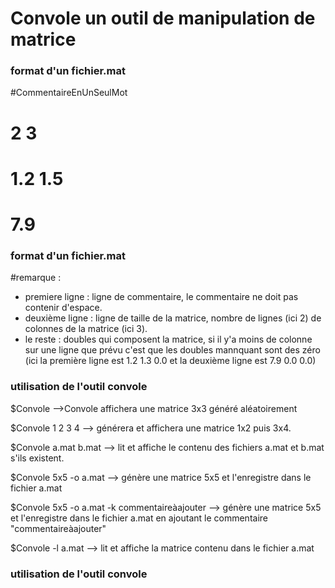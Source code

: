 # Convole un outil de manipulation de matrice

### format d'un fichier.mat ###

#CommentaireEnUnSeulMot
# 2 3
# 1.2 1.5 
# 7.9 # 

### format d'un fichier.mat ###
#remarque : 
  - premiere ligne : ligne de commentaire, le commentaire ne doit pas contenir d'espace.
  - deuxième ligne : ligne de taille de la matrice, nombre de lignes (ici 2) de colonnes de la matrice (ici 3).
  - le reste : doubles qui composent la matrice, si il y'a moins de colonne sur une ligne que prévu c'est que les doubles mannquant sont des zéro (ici la première ligne est 1.2 1.3 0.0 et la deuxième ligne est 7.9 0.0 0.0)
  
### utilisation de l'outil convole ###

$Convole 
-->Convole affichera une matrice 3x3 généré aléatoirement

$Convole 1 2 3 4
--> générera et affichera une matrice 1x2 puis 3x4.

$Convole a.mat b.mat
--> lit et affiche le contenu des fichiers a.mat et b.mat s'ils existent.

$Convole 5x5 -o a.mat 
--> génère une matrice 5x5 et l'enregistre dans le fichier a.mat 

$Convole 5x5 -o a.mat -k commentaireàajouter
--> génère une matrice 5x5 et l'enregistre dans le fichier a.mat en ajoutant le commentaire "commentaireàajouter"

$Convole -l a.mat 
--> lit et affiche la matrice contenu dans le fichier a.mat

### utilisation de l'outil convole ###
